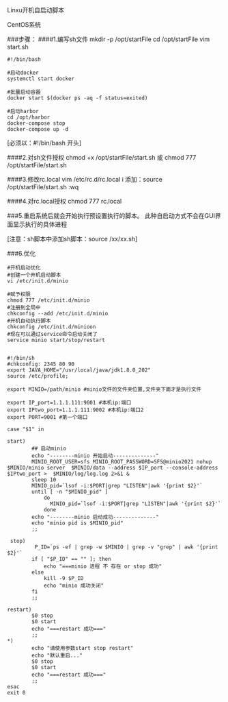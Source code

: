 Linxu开机自启动脚本

CentOS系统


###步骤：
####1.编写sh文件
mkdir -p /opt/startFile
cd  /opt/startFile
vim start.sh

```shell script
#!/bin/bash

#启动docker
systemctl start docker

#批量启动容器
docker start $(docker ps -aq -f status=exited)

#启动harbor
cd /opt/harbor
docker-compose stop
docker-compose up -d
```
[必须以：#!/bin/bash 开头]


####2.对sh文件授权
chmod +x /opt/startFile/start.sh
或
chmod 777 /opt/startFile/start.sh


####3.修改rc.local
vim /etc/rc.d/rc.local
i
添加：source /opt/startFile/start.sh
:wq


####4.对rc.local授权
chmod 777 rc.local


###5.重启系统后就会开始执行预设置执行的脚本。
此种自启动方式不会在GUI界面显示执行的具体进程


[注意：sh脚本中添加sh脚本：source /xx/xx.sh]



###6.优化

```shell script
#开机启动优化
#创建一个开机启动脚本
vi /etc/init.d/minio

#赋予权限
chmod 777 /etc/init.d/minio
#注册到全局中
chkconfig --add /etc/init.d/minio
#开机自动执行脚本
chkconfig /etc/init.d/minioon
#现在可以通过service命令启动关闭了
service minio start/stop/restart
```
```shell script

#!/bin/sh
#chkconfig: 2345 80 90
export JAVA_HOME="/usr/local/java/jdk1.8.0_202"
source /etc/profile;

export MINIO=/path/minio #minio文件的文件夹位置,文件夹下面才是执行文件

export IP_port=1.1.1.111:9001 #本机ip:端口
export IPtwo_port=1.1.1.111:9002 #本机ip:端口2
export PORT=9001 #第一个端口

case "$1" in

start)
        ## 启动minio
        echo "--------minio 开始启动--------------"
        MINIO_ROOT_USER=sfs MINIO_ROOT_PASSWORD=SFS@minio2021 nohup $MINIO/minio server  $MINIO/data --address $IP_port --console-address $IPtwo_port >  $MINIO/log/log.log 2>&1 &
        sleep 10
        MINIO_pid=`lsof -i:$PORT|grep "LISTEN"|awk '{print $2}'`
        until [ -n "$MINIO_pid" ]
            do
              MINIO_pid=`lsof -i:$PORT|grep "LISTEN"|awk '{print $2}'`  
            done
        echo "--------minio 启动成功--------------"
        echo "minio pid is $MINIO_pid"
        ;;

 stop)
         P_ID=`ps -ef | grep -w $MINIO | grep -v "grep" | awk '{print $2}'`
        if [ "$P_ID" == "" ]; then
            echo "===minio 进程 不 存在 or stop 成功"
        else
            kill -9 $P_ID
            echo "minio 成功关闭"
        fi
        ;;   
 
restart)
        $0 stop
        $0 start
        echo "===restart 成功==="
        ;;   
*)
        echo "请使用参数start stop restart"
        echo "默认重启..."
        $0 stop
        $0 start
        echo "===restart 成功==="
        ;;  
esac    
exit 0
```